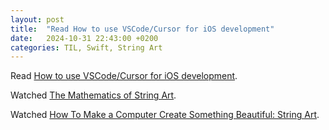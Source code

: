 ```yaml
---
layout: post
title:  "Read How to use VSCode/Cursor for iOS development"
date:   2024-10-31 22:43:00 +0200
categories: TIL, Swift, String Art
---
```

Read [How to use VSCode/Cursor for iOS development](https://dimillian.medium.com/how-to-use-cursor-for-ios-development-54b912c23941).

Watched [The Mathematics of String Art](https://www.youtube.com/watch?v=WGccIFf6MF8).

Watched [How To Make a Computer Create Something Beautiful: String Art](https://www.youtube.com/watch?v=dBlSmg5T13M).